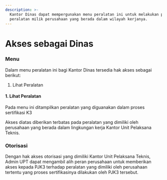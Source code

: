 ```yaml
---
description: >-
  Kantor Dinas dapat mempergunakan menu peralatan ini untuk melakukan pemantauan
  peralatan milik perusahaan yang berada dalam wilayah kerjanya.
---
```


# Akses sebagai Dinas

### Menu

Dalam menu peralatan ini bagi Kantor Dinas tersedia hak akses sebagai berikut:

1. Lihat Peralatan

#### 1. Lihat Peralatan

Pada menu ini ditampilkan peralatan yang diguanakan dalam proses sertifikasi K3

Akses diatas diberikan terbatas pada peralatan yang dimiliki oleh perusahaan yang berada dalam lingkungan kerja Kantor Unit Pelaksana Teknis.

### Otorisasi

Dengan hak akses otorisasi yang dimiliki Kantor Unit Pelaksana Teknis, Admin UPT dapat mengambil alih peran perusahaan untuk memberikan akses kepada PJK3 terhadap peralatan yang dimiliki oleh perusahaan tertentu yang proses sertifikasinya dilakukan oleh PJK3 tersebut.&#x20;
